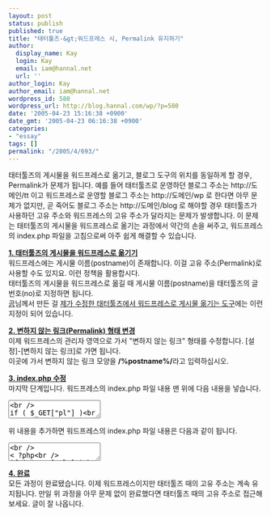 ```yaml
---
layout: post
status: publish
published: true
title: "태터툴즈-&gt;워드프레스 시, Permalink 유지하기"
author:
  display_name: Kay
  login: Kay
  email: iam@hannal.net
  url: ''
author_login: Kay
author_email: iam@hannal.net
wordpress_id: 580
wordpress_url: http://blog.hannal.com/wp/?p=580
date: '2005-04-23 15:16:38 +0900'
date_gmt: '2005-04-23 06:16:38 +0900'
categories:
- "essay"
tags: []
permalink: "/2005/4/693/"
---
```

<p>태터툴즈의 게시물을 워드프레스로 옮기고, 블로그 도구의 위치를 동일하게 할 경우, Permalink가 문제가 됩니다. 예를 들어 태터툴즈로 운영하던 블로그 주소는 http://도메인/tt 이고 워드프레스로 운영할 블로그 주소는 http://도메인/wp 로 한다면 아무 문제가 없지만, 곧 죽어도 블로그 주소는 http://도메인/blog 로 해야할 경우 태터툴즈가 사용하던 고유 주소와 워드프레스의 고유 주소가 달라지는 문제가 발생합니다. 이 문제는 태터툴즈의 게시물을 워드프레스로 옮기는 과정에서 약간의 손을 써주고, 워드프레스의 index.php 파일을 고침으로써 아주 쉽게 해결할 수 있습니다.</p>
<p><u><b>1. 태터툴즈의 게시물을 워드프레스로 옮기기</b></u><br />
워드프레스에는 게시물 이름(postname)이 존재합니다. 이걸 고유 주소(Permalink)로 사용할 수도 있지요. 이런 정책을 활용합시다.<br />
태터툴즈의 게시물을 워드프레스로 옮길 때 게시물 이름(postname)을 태터툴즈의 글 번호(no)로 지정하면 됩니다.<br />
<a href="http://heygom.com/blog/?p=244">곰</a>님께서 만든 걸 <a href="http://blog.hannal.com/index.php?pl=692">제가 수정한 태터툴즈에서 워드프레스로 게시물 옮기는 도구</a>에는 이런 지정이 되어 있습니다.</p>
<p><u><b>2. 변하지 않는 링크(Permalink) 형태 변경</b></u><br />
이제 워드프레스의 관리자 영역으로 가서 "변하지 않는 링크" 형태를 수정합니다. [설정]-[변하지 않는 링크]로 가면 됩니다.<br />
이곳에 가서 변하지 않는 링크 모양을 <b>/%postname%/</b>라고 입력하십시오.</p>
<p><u><b>3. index.php 수정</b></u><br />
마지막 단계입니다. 워드프레스의 index.php 파일 내용 맨 위에 다음 내용을 넣습니다.</p>
<p><textarea language="php" name="code"><br />
if ( $_GET["pl"] )<br />
	Header("Location: {$_GET["pl"]}/");<br />
</textarea></p>
<p>위 내용을 추가하면 워드프레스의 index.php 파일 내용은 다음과 같이 됩니다.</p>
<p><textarea language="php" name="code"><br />
< ?php<br />
if ( $_GET["pl"] )<br />
	Header("Location: {$_GET["pl"]}/");</p>
<p>/* Short and sweet */<br />
define("WP_USE_THEMES", true);<br />
require("./wp-blog-header.php");<br />
?><br />
</textarea></p>
<p><u><b>4. 완료</b></u><br />
모든 과정이 완료됐습니다. 이제 워드프레스이지만 태터툴즈 때의 고유 주소는 계속 유지됩니다. 만일 위 과정을 아무 문제 없이 완료했다면 태터툴즈 때의 고유 주소로 접근해보세요. 글이 잘 나옵니다.</p>
